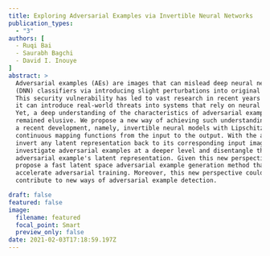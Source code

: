 ```yaml
---
title: Exploring Adversarial Examples via Invertible Neural Networks
publication_types:
  - "3"
authors: [
  - Ruqi Bai
  - Saurabh Bagchi
  - David I. Inouye
]
abstract: >
  Adversarial examples (AEs) are images that can mislead deep neural network
  (DNN) classifiers via introducing slight perturbations into original images.
  This security vulnerability has led to vast research in recent years because
  it can introduce real-world threats into systems that rely on neural networks.
  Yet, a deep understanding of the characteristics of adversarial examples has
  remained elusive. We propose a new way of achieving such understanding through
  a recent development, namely, invertible neural models with Lipschitz
  continuous mapping functions from the input to the output. With the ability to
  invert any latent representation back to its corresponding input image, we can
  investigate adversarial examples at a deeper level and disentangle the
  adversarial example's latent representation. Given this new perspective, we
  propose a fast latent space adversarial example generation method that could
  accelerate adversarial training. Moreover, this new perspective could
  contribute to new ways of adversarial example detection.

draft: false
featured: false
image:
  filename: featured
  focal_point: Smart
  preview_only: false
date: 2021-02-03T17:18:59.197Z
---
```

